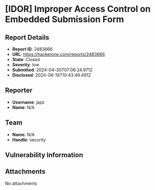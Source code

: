 # [IDOR] Improper Access Control on Embedded Submission Form

## Report Details
- **Report ID**: 2483666
- **URL**: https://hackerone.com/reports/2483666
- **State**: Closed
- **Severity**: low
- **Submitted**: 2024-04-30T07:06:24.971Z
- **Disclosed**: 2024-06-19T10:43:49.491Z

## Reporter
- **Username**: japz
- **Name**: N/A

## Team
- **Name**: N/A
- **Handle**: security

## Vulnerability Information


## Attachments
No attachments
